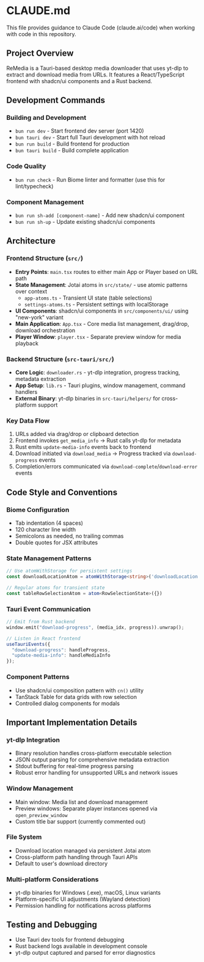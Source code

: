 # CLAUDE.md

This file provides guidance to Claude Code (claude.ai/code) when working with code in this repository.

## Project Overview

ReMedia is a Tauri-based desktop media downloader that uses yt-dlp to extract and download media from URLs. It features a React/TypeScript frontend with shadcn/ui components and a Rust backend.

## Development Commands

### Building and Development

- `bun run dev` - Start frontend dev server (port 1420)
- `bun tauri dev` - Start full Tauri development with hot reload
- `bun run build` - Build frontend for production  
- `bun tauri build` - Build complete application

### Code Quality

- `bun run check` - Run Biome linter and formatter (use this for lint/typecheck)

### Component Management

- `bun run sh-add [component-name]` - Add new shadcn/ui component
- `bun run sh-up` - Update existing shadcn/ui components

## Architecture

### Frontend Structure (`src/`)

- **Entry Points**: `main.tsx` routes to either main App or Player based on URL path
- **State Management**: Jotai atoms in `src/state/` - use atomic patterns over context
  - `app-atoms.ts` - Transient UI state (table selections)
  - `settings-atoms.ts` - Persistent settings with localStorage
- **UI Components**: shadcn/ui components in `src/components/ui/` using "new-york" variant
- **Main Application**: `App.tsx` - Core media list management, drag/drop, download orchestration
- **Player Window**: `player.tsx` - Separate preview window for media playback

### Backend Structure (`src-tauri/src/`)

- **Core Logic**: `downloader.rs` - yt-dlp integration, progress tracking, metadata extraction
- **App Setup**: `lib.rs` - Tauri plugins, window management, command handlers
- **External Binary**: yt-dlp binaries in `src-tauri/helpers/` for cross-platform support

### Key Data Flow

1. URLs added via drag/drop or clipboard detection
2. Frontend invokes `get_media_info` → Rust calls yt-dlp for metadata
3. Rust emits `update-media-info` events back to frontend
4. Download initiated via `download_media` → Progress tracked via `download-progress` events
5. Completion/errors communicated via `download-complete`/`download-error` events

## Code Style and Conventions

### Biome Configuration

- Tab indentation (4 spaces)
- 120 character line width
- Semicolons as needed, no trailing commas
- Double quotes for JSX attributes

### State Management Patterns

```typescript
// Use atomWithStorage for persistent settings
const downloadLocationAtom = atomWithStorage<string>('downloadLocation', '')

// Regular atoms for transient state  
const tableRowSelectionAtom = atom<RowSelectionState>({})
```

### Tauri Event Communication

```rust
// Emit from Rust backend
window.emit("download-progress", (media_idx, progress)).unwrap();
```

```typescript
// Listen in React frontend
useTauriEvents({
  "download-progress": handleProgress,
  "update-media-info": handleMediaInfo
});
```

### Component Patterns

- Use shadcn/ui composition pattern with `cn()` utility
- TanStack Table for data grids with row selection
- Controlled dialog components for modals

## Important Implementation Details

### yt-dlp Integration

- Binary resolution handles cross-platform executable selection
- JSON output parsing for comprehensive metadata extraction
- Stdout buffering for real-time progress parsing
- Robust error handling for unsupported URLs and network issues

### Window Management

- Main window: Media list and download management
- Preview windows: Separate player instances opened via `open_preview_window`
- Custom title bar support (currently commented out)

### File System

- Download location managed via persistent Jotai atom
- Cross-platform path handling through Tauri APIs
- Default to user's download directory

### Multi-platform Considerations

- yt-dlp binaries for Windows (.exe), macOS, Linux variants
- Platform-specific UI adjustments (Wayland detection)
- Permission handling for notifications across platforms

## Testing and Debugging

- Use Tauri dev tools for frontend debugging
- Rust backend logs available in development console
- yt-dlp output captured and parsed for error diagnostics

